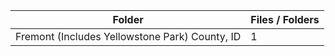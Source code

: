 | Folder                                         |   Files / Folders |
|------------------------------------------------|-------------------|
| Fremont (Includes Yellowstone Park) County, ID |                 1 |